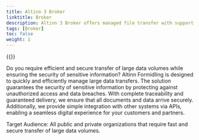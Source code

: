 ```yaml
---
title: Altinn 3 Broker
linktitle: Broker
description: Altinn 3 Broker offers managed file transfer with support for large files and advanced features for information security, status monitoring and quality of service.
tags: [Broker]
toc: false
weight: 1
---
```



{{<children />}}

Do you require efficient and secure transfer of large data volumes while ensuring the security of sensitive information?
Altinn Formidling is designed to quickly and efficiently manage large data transfers. The solution guarantees the security of sensitive information by protecting against unauthorized access and data breaches. With complete traceability and guaranteed delivery, we ensure that all documents and data arrive securely. Additionally, we provide simple integration with other systems via APIs, enabling a seamless digital experience for your customers and partners.

Target Audience: 
All public and private organizations that require fast and secure transfer of large data volumes.